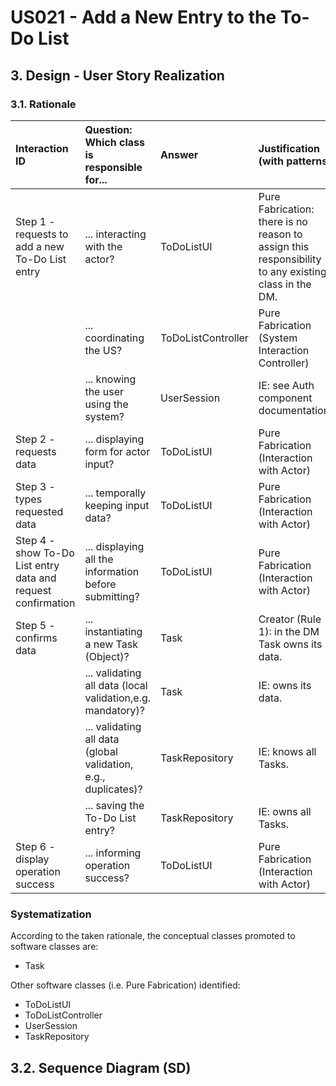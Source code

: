 # US021 - Add a New Entry to the To-Do List

## 3. Design - User Story Realization 

### 3.1. Rationale

| Interaction ID                             | Question: Which class is responsible for...                 | Answer                   | Justification (with patterns)                                                                       |
|:-------------------------------------------|:------------------------------------------------------------|:-------------------------|:----------------------------------------------------------------------------------------------------|
| Step 1 - requests to add a new To-Do List entry | ... interacting with the actor?                             | ToDoListUI               | Pure Fabrication: there is no reason to assign this responsibility to any existing class in the DM. |
|                                            | ... coordinating the US?                                    | ToDoListController       | Pure Fabrication (System Interaction Controller)                                                     |
|                                            | ... knowing the user using the system?                      | UserSession              | IE: see Auth component documentation.                                                               |        
| Step 2 - requests data                     | ... displaying form for actor input?                        | ToDoListUI               | Pure Fabrication (Interaction with Actor)                                                             |
| Step 3 - types requested data              | ... temporally keeping input data?                          | ToDoListUI               | Pure Fabrication (Interaction with Actor)                                                             | 
| Step 4 - show To-Do List entry data and request confirmation | ... displaying all the information before submitting?       | ToDoListUI               | Pure Fabrication (Interaction with Actor)                                                             |
| Step 5 - confirms data                     | ... instantiating a new Task (Object)?                      | Task                     | Creator (Rule 1): in the DM Task owns its data.                                                     |
|                                            | ... validating all data (local validation,e.g. mandatory)?  | Task                     | IE: owns its data.                                                                                  |
|                                            | ... validating all data (global validation, e.g., duplicates)?| TaskRepository           | IE: knows all Tasks.                                                                               |
|                                            | ... saving the To-Do List entry?                            | TaskRepository           | IE: owns all Tasks.                                                                                |
| Step 6 - display operation success         | ... informing operation success?                            | ToDoListUI               | Pure Fabrication (Interaction with Actor)                                                           |              

### Systematization

According to the taken rationale, the conceptual classes promoted to software classes are: 

* Task

Other software classes (i.e. Pure Fabrication) identified: 

* ToDoListUI  
* ToDoListController
* UserSession
* TaskRepository

## 3.2. Sequence Diagram (SD)
